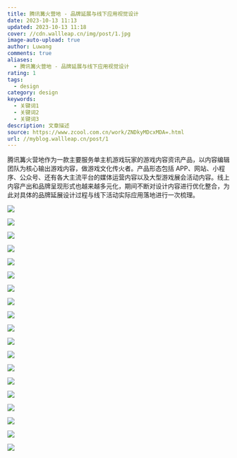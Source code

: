 ```yaml
---
title: 腾讯篝火营地 - 品牌延展与线下应用视觉设计
date: 2023-10-13 11:13
updated: 2023-10-13 11:18
cover: //cdn.wallleap.cn/img/post/1.jpg
image-auto-upload: true
author: Luwang
comments: true
aliases:
  - 腾讯篝火营地 - 品牌延展与线下应用视觉设计
rating: 1
tags:
  - design
category: design
keywords:
  - 关键词1
  - 关键词2
  - 关键词3
description: 文章描述
source: https://www.zcool.com.cn/work/ZNDkyMDcxMDA=.html
url: //myblog.wallleap.cn/post/1
---
```


腾讯篝火营地作为一款主要服务单主机游戏玩家的游戏内容资讯产品，以内容编辑团队为核心输出游戏内容，做游戏文化传火者。产品形态包括 APP、网站、小程序、公众号、还有各大主流平台的媒体运营内容以及大型游戏展会活动内容。线上内容产出和品牌呈现形式也越来越多元化，期间不断对设计内容进行优化整合，为此对具体的品牌延展设计过程与线下活动实际应用落地进行一次梳理。

![](https://cdn.wallleap.cn/img/pic/illustration/202310131114654.png)

![](https://cdn.wallleap.cn/img/pic/illustration/202310131114544.png)

![](https://cdn.wallleap.cn/img/pic/illustration/202310131114195.png)

![](https://cdn.wallleap.cn/img/pic/illustration/202310131114985.png)

![](https://cdn.wallleap.cn/img/pic/illustration/202310131114137.png)

![](https://cdn.wallleap.cn/img/pic/illustration/202310131114116.png)

![](https://cdn.wallleap.cn/img/pic/illustration/202310131115552.png)

![](https://cdn.wallleap.cn/img/pic/illustration/202310131115888.png)

![](https://cdn.wallleap.cn/img/pic/illustration/202310131115394.png)

![](https://cdn.wallleap.cn/img/pic/illustration/202310131115875.png)

![](https://cdn.wallleap.cn/img/pic/illustration/202310131116685.png)

![](https://cdn.wallleap.cn/img/pic/illustration/202310131116047.jpg)

![](https://cdn.wallleap.cn/img/pic/illustration/202310131116137.png)

![](https://cdn.wallleap.cn/img/pic/illustration/202310131116047.jpg)

![](https://cdn.wallleap.cn/img/pic/illustration/202310131116513.png)

![](https://cdn.wallleap.cn/img/pic/illustration/202310131117617.png)

![](https://cdn.wallleap.cn/img/pic/illustration/202310131117067.png)

![](https://cdn.wallleap.cn/img/pic/illustration/202310131117996.png)

![](https://cdn.wallleap.cn/img/pic/illustration/202310131117784.png)
